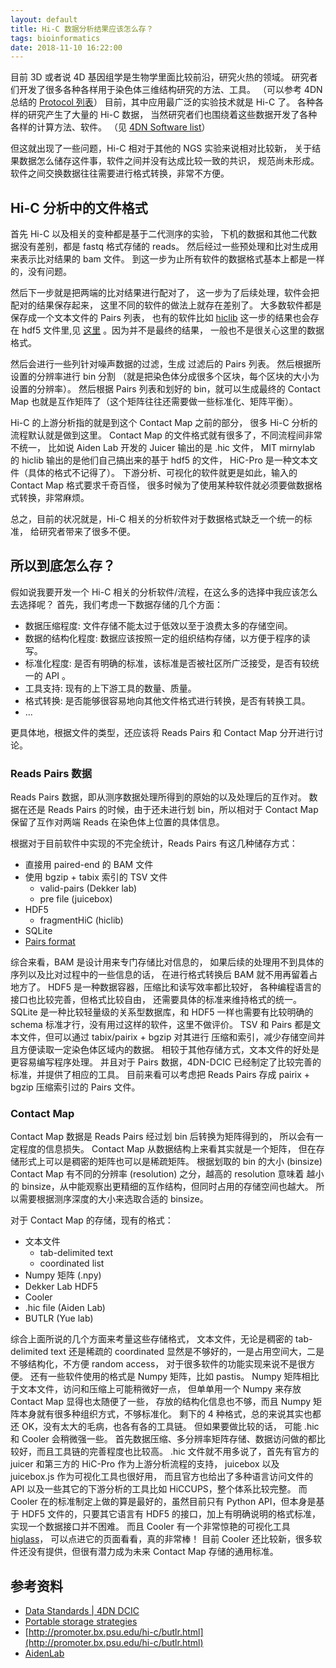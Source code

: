 ```yaml
---
layout: default
title: Hi-C 数据分析结果应该怎么存？
tags: bioinformatics
date: 2018-11-10 16:22:00
---
```


目前 3D 或者说 4D 基因组学是生物学里面比较前沿，研究火热的领域。
研究者们开发了很多各种各样用于染色体三维结构研究的方法、工具。
（可以参考 4DN 总结的
[Protocol 列表](https://www.4dnucleome.org/protocols.html)）
目前，其中应用最广泛的实验技术就是 Hi-C 了。
各种各样的研究产生了大量的 Hi-C 数据，
当然研究者们也围绕着这些数据开发了各种各样的计算方法、软件。
（见 [4DN Software list](https://www.4dnucleome.org/software.html)）

但这就出现了一些问题，Hi-C 相对于其他的 NGS 实验来说相对比较新，
关于结果数据怎么储存这件事，软件之间并没有达成比较一致的共识，
规范尚未形成。软件之间交换数据往往需要进行格式转换，非常不方便。

<!-- more -->

## Hi-C 分析中的文件格式

首先 Hi-C 以及相关的变种都是基于二代测序的实验，
下机的数据和其他二代数据没有差别，都是 fastq 格式存储的 reads。
然后经过一些预处理和比对生成用来表示比对结果的 bam 文件。
到这一步为止所有软件的数据格式基本上都是一样的，没有问题。

然后下一步就是把两端的比对结果进行配对了，
这一步为了后续处理，软件会把配对的结果保存起来，
这里不同的软件的做法上就存在差别了。
大多数软件都是保存成一个文本文件的 Pairs 列表，
也有的软件比如 [hiclib]() 这一步的结果也会存在 hdf5 文件里,见
[这里](https://mirnylab.bitbucket.io/hiclib/fragment.html#api-documentation)
。因为并不是最终的结果，
一般也不是很关心这里的数据格式。

然后会进行一些列针对噪声数据的过滤，生成
过滤后的 Pairs 列表。
然后根据所设置的分辨率进行 bin 分割
（就是把染色体分成很多个区块，每个区块的大小为设置的分辨率）。
然后根据 Pairs 列表和划好的 bin，就可以生成最终的
Contact Map 也就是互作矩阵了（这个矩阵往往还需要做一些标准化、矩阵平衡）。

Hi-C 的上游分析指的就是到这个 Contact Map 之前的部分，
很多 Hi-C 分析的流程默认就是做到这里。
Contact Map 的文件格式就有很多了，不同流程间非常不统一，
比如说 Aiden Lab 开发的 Juicer 输出的是 .hic 文件，
MIT mirnylab 的 hiclib 输出的是他们自己搞出来的基于 hdf5 的文件，
HiC-Pro 是一种文本文件（具体的格式不记得了）。
下游分析、可视化的软件就更是如此，输入的 Contact Map 格式要求千奇百怪，
很多时候为了使用某种软件就必须要做数据格式转换，非常麻烦。

总之，目前的状况就是，Hi-C 相关的分析软件对于数据格式缺乏一个统一的标准，
给研究者带来了很多不便。

## 所以到底怎么存？

假如说我要开发一个 Hi-C 相关的分析软件/流程，在这么多的选择中我应该怎么去选择呢？
首先，我们考虑一下数据存储的几个方面：

+ 数据压缩程度: 文件存储不能太过于低效以至于浪费太多的存储空间。
+ 数据的结构化程度: 数据应该按照一定的组织结构存储，以方便于程序的读写。
+ 标准化程度: 是否有明确的标准，该标准是否被社区所广泛接受，是否有较统一的 API 。
+ 工具支持: 现有的上下游工具的数量、质量。
+ 格式转换: 是否能够很容易地向其他文件格式进行转换，是否有转换工具。
+ ...

更具体地，根据文件的类型，还应该将 Reads Pairs 和 Contact Map 分开进行讨论。

### Reads Pairs 数据

Reads Pairs 数据，即从测序数据处理所得到的原始的以及处理后的互作对。
数据在还是 Reads Pairs 的时候，由于还未进行划 bin，所以相对于 Contact Map
保留了互作对两端 Reads 在染色体上位置的具体信息。

根据对于目前软件中实现的不完全统计，Reads Pairs 有这几种储存方式：

* 直接用 paired-end 的 BAM 文件
* 使用 bgzip + tabix 索引的 TSV 文件
    + valid-pairs (Dekker lab)
    + pre file (juicebox)
* HDF5
    + fragmentHiC (hiclib)
* SQLite
* [Pairs format](https://github.com/4dn-dcic/pairix/blob/master/pairs_format_specification.md)

综合来看，BAM 是设计用来专门存储比对信息的，
如果后续的处理用不到具体的序列以及比对过程中的一些信息的话，
在进行格式转换后 BAM 就不用再留着占地方了。
HDF5 是一种数据容器，压缩比和读写效率都比较好，
各种编程语言的接口也比较完善，但格式比较自由，
还需要具体的标准来维持格式的统一。
SQLite 是一种比较轻量级的关系型数据库，和 HDF5 一样也需要有比较明确的
schema 标准才行，没有用过这样的软件，这里不做评价。
TSV 和 Pairs 都是文本文件，但可以通过 tabix/pairix + bgzip 对其进行
压缩和索引，减少存储空间并且方便读取一定染色体区域内的数据。
相较于其他存储方式，文本文件的好处是更容易编写程序处理。
并且对于 Pairs 数据，4DN-DCIC 已经制定了比较完善的标准，并提供了相应的工具。
目前来看可以考虑把 Reads Pairs 存成 pairix + bgzip 压缩索引过的 Pairs 文件。

### Contact Map

Contact Map 数据是 Reads Pairs 经过划 bin 后转换为矩阵得到的，
所以会有一定程度的信息损失。 Contact Map 从数据结构上来看其实就是一个矩阵，
但在存储形式上可以是稠密的矩阵也可以是稀疏矩阵。 根据划取的 bin 的大小 (binsize)
Contact Map 有不同的分辨率 (resolution) 之分，越高的 resolution 意味着
越小的 binsize，从中能观察出更精细的互作结构，但同时占用的存储空间也越大。
所以需要根据测序深度的大小来选取合适的 binsize。

对于 Contact Map 的存储，现有的格式：

* 文本文件
    + tab-delimited text
    + coordinated list
* Numpy 矩阵 (.npy)
* Dekker Lab HDF5
* Cooler
* .hic file (Aiden Lab)
* BUTLR (Yue lab)

综合上面所说的几个方面来考量这些存储格式，
文本文件，无论是稠密的 tab-delimited text 还是稀疏的 coordinated
显然是不够好的，一是占用空间大，二是不够结构化，不方便 random access，
对于很多软件的功能实现来说不是很方便。
还有一些软件使用的格式是 Numpy 矩阵，比如 pastis。
Numpy 矩阵相比于文本文件，访问和压缩上可能稍微好一点，
但单单用一个 Numpy 来存放 Contact Map 显得也太随便了一些，
存放的结构化信息也不够，而且 Numpy 矩阵本身就有很多种组织方式，不够标准化。
剩下的 4 种格式，总的来说其实也都还 OK，没有太大的毛病，也各有各的工具链。
但如果要做比较的话，
可能 .hic 和 Cooler 会稍微强一些。
首先数据压缩、多分辨率矩阵存储、数据访问做的都比较好，而且工具链的完善程度也比较高。
.hic 文件就不用多说了，首先有官方的 juicer 和第三方的 HiC-Pro 作为上游分析流程的支持，
juicebox 以及 juicebox.js 作为可视化工具也很好用，
而且官方也给出了多种语言访问文件的 API 以及一些其它的下游分析的工具比如 HiCCUPS，整个体系比较完整。
而 Cooler 在的标准制定上做的算是最好的，虽然目前只有 Python API，但本身是基于
HDF5 文件的，只要其它语言有 HDF5 的接口，加上有明确说明的格式标准，
实现一个数据接口并不困难。
而且 Cooler 有一个非常惊艳的可视化工具 [higlass](http://higlass.io/)，
可以点进它的页面看看，真的非常棒！
目前 Cooler 还比较新，很多软件还没有提供，但很有潜力成为未来 Contact Map 存储的通用标准。

## 参考资料

+ [Data Standards \| 4DN DCIC](http://dcic.4dnucleome.org/data%20standards/)
+ [Portable storage strategies](https://docs.google.com/document/d/1Ts9Hcvo-33UK3_pdRLLkMGiU04S7AA-26FM2MdkQw-g/edit)
+ [http://promoter.bx.psu.edu/hi-c/butlr.html](http://promoter.bx.psu.edu/hi-c/butlr.html)
+ [AidenLab](http://aidenlab.org/documentation.html)